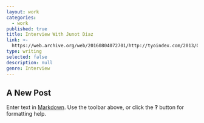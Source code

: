 ```yaml
---
layout: work
categories:
  - work
published: true
title: Interview With Junot Diaz
link: >-
  https://web.archive.org/web/20160804072701/http://tyoindex.com/2013/02/conversations-with-people-we-like-6-junot-diaz/
type: writing
selected: false
description: null
genre: Interview
---
```



## A New Post

Enter text in [Markdown](http://daringfireball.net/projects/markdown/). Use the toolbar above, or click the **?** button for formatting help.

